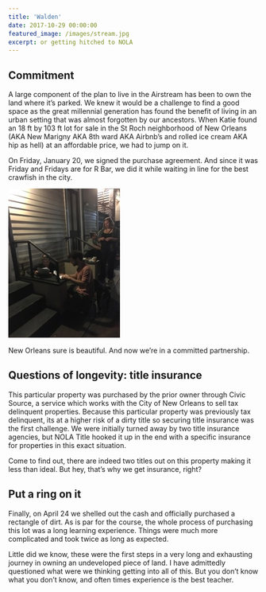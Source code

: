 ```yaml
---
title: 'Walden'
date: 2017-10-29 00:00:00
featured_image: /images/stream.jpg
excerpt: or getting hitched to NOLA
---
```


## Commitment

A large component of the plan to live in the Airstream has been to
own the land where it’s parked. We knew it would be a challenge to find a
good space as the great millennial generation has found the benefit
of living in an urban setting that was almost forgotten by our
ancestors. When Katie found an 18 ft by 103 ft lot for sale in the St
Roch neighborhood of New Orleans (AKA New Marigny AKA 8th ward AKA
Airbnb’s and rolled ice cream AKA hip as hell) at an affordable
price, we had to jump on it.

On Friday, January 20, we signed the purchase agreement. And since
it was Friday and Fridays are for R Bar, we did it while waiting
in line for the best crawfish in the city.

![](/images/posts/musicst_purchase.jpg)

New Orleans sure is beautiful. And now we’re in a committed partnership.

## Questions of longevity: title insurance

This particular property was purchased by the prior owner through
Civic Source, a service which works with the City of New Orleans to sell
tax delinquent properties. Because this particular property was previously
tax delinquent, its at a higher risk of a dirty title so securing title
insurance was the first challenge. We were initially turned away by two title
insurance agencies, but NOLA Title hooked it up in the end with a specific
insurance for properties in this exact situation.

Come to find out, there are indeed two titles out on this property making
it less than ideal. But hey, that’s why we get insurance, right?

## Put a ring on it

Finally, on April 24 we shelled out the cash and officially purchased a
rectangle of dirt. As is par for the course, the whole process of purchasing
this lot was a long learning experience. Things were much more complicated
and took twice as long as expected.

Little did we know, these were the first steps in a very long and
exhausting journey in owning an undeveloped piece of land. I have admittedly
questioned what were we thinking getting into all of this. But you don’t
know what you don’t know, and often times experience is the best teacher.
